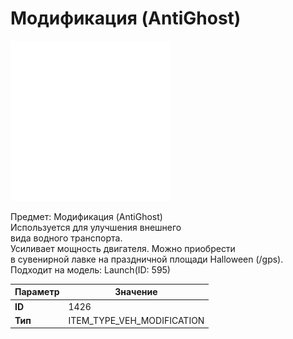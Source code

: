 # Модификация (AntiGhost)

![Item Image](../img/1426.webp?raw=true)

Предмет: Модификация (AntiGhost)<br>Используется для улучшения внешнего <br>вида водного транспорта.<br>Усиливает мощность двигателя. Можно приобрести<br>в сувенирной лавке на праздничной площади Halloween (/gps).<br>Подходит на модель: Launch(ID: 595)


| Параметр | Значение |
|----------|----------|
| **ID** | 1426 |
| **Тип** | ITEM_TYPE_VEH_MODIFICATION |

